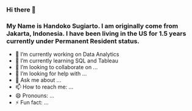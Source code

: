 ### Hi there 👋
### My Name is Handoko Sugiarto. I am originally come from Jakarta, Indonesia. I have been living in the US for 1.5 years currently under Permanent Resident status.
- 🔭 I’m currently working on Data Analytics
- 🌱 I’m currently learning SQL and Tableau
- 👯 I’m looking to collaborate on ...
- 🤔 I’m looking for help with ...
- 💬 Ask me about ...
- 📫 How to reach me: ...
- 😄 Pronouns: ...
- ⚡ Fun fact: ...
<!--
**handokosugiarto/handokosugiarto** is a ✨ _special_ ✨ repository because its `README.md` (this file) appears on your GitHub profile.

Here are some ideas to get you started:
###
- 🔭 I’m currently working on
- 🌱 I’m currently learning ...
- 👯 I’m looking to collaborate on ...
- 🤔 I’m looking for help with ...
- 💬 Ask me about ...
- 📫 How to reach me: ...
- 😄 Pronouns: ...
- ⚡ Fun fact: ...
-->
